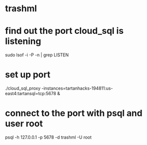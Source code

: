 # trashml

# find out the port cloud_sql is listening
sudo lsof -i -P -n | grep LISTEN

# set up port
./cloud_sql_proxy -instances=tartanhacks-194811:us-east4:tartansql=tcp:5678 &

# connect to the port with psql and user root
psql -h 127.0.0.1 -p 5678 -d trashml -U root
